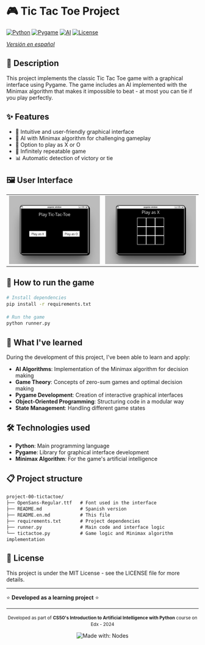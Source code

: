 # 🎮 Tic Tac Toe Project

[![Python](https://img.shields.io/badge/Python-3.12-blue.svg)](https://www.python.org/)
[![Pygame](https://img.shields.io/badge/Pygame-2.6-green.svg)](https://www.pygame.org/)
[![AI](https://img.shields.io/badge/AI-Minimax-orange.svg)](https://en.wikipedia.org/wiki/Minimax)
[![License](https://img.shields.io/badge/License-MIT-yellow.svg)](https://opensource.org/licenses/MIT)

_[Versión en español](README.md)_

## 📝 Description

This project implements the classic Tic Tac Toe game with a graphical interface using Pygame. The game includes an AI implemented with the Minimax algorithm that makes it impossible to beat - at most you can tie if you play perfectly.

## ✨ Features

-   🎯 Intuitive and user-friendly graphical interface
-   🤖 AI with Minimax algorithm for challenging gameplay
-   🎲 Option to play as X or O
-   🔄 Infinitely repeatable game
-   📊 Automatic detection of victory or tie

## 🖼️ User Interface

<div align="center">
  <table>
    <tr>
      <td><img src="mockups/desktop-01.png" alt="V1.0"></td>
      <td><img src="mockups/desktop-02.png" alt="V2.0"></td>
    </tr>
  </table>
</div>

## 🚀 How to run the game

```bash
# Install dependencies
pip install -r requirements.txt

# Run the game
python runner.py
```

## 🧠 What I've learned

During the development of this project, I've been able to learn and apply:

-   **AI Algorithms**: Implementation of the Minimax algorithm for decision making
-   **Game Theory**: Concepts of zero-sum games and optimal decision making
-   **Pygame Development**: Creation of interactive graphical interfaces
-   **Object-Oriented Programming**: Structuring code in a modular way
-   **State Management**: Handling different game states

## 🛠️ Technologies used

-   **Python**: Main programming language
-   **Pygame**: Library for graphical interface development
-   **Minimax Algorithm**: For the game's artificial intelligence

## 📋 Project structure

```
project-00-tictactoe/
├── OpenSans-Regular.ttf   # Font used in the interface
├── README.md              # Spanish version
├── README.en.md           # This file
├── requirements.txt       # Project dependencies
├── runner.py              # Main code and interface logic
└── tictactoe.py           # Game logic and Minimax algorithm implementation
```

## 📄 License

This project is under the MIT License - see the LICENSE file for more details.

---

⭐ **Developed as a learning project** ⭐

---

<div align="center">
  <p>
    <small>Developed as part of <span style="font-weight: bold;">CS50's Introduction to Artificial Intelligence with Python</span> course on Edx - 2024</small>
  </p>
  <img src="https://img.shields.io/badge/Made%20with-Grid%20CSS-1572B6" alt="Made with: Nodes">
</div>
